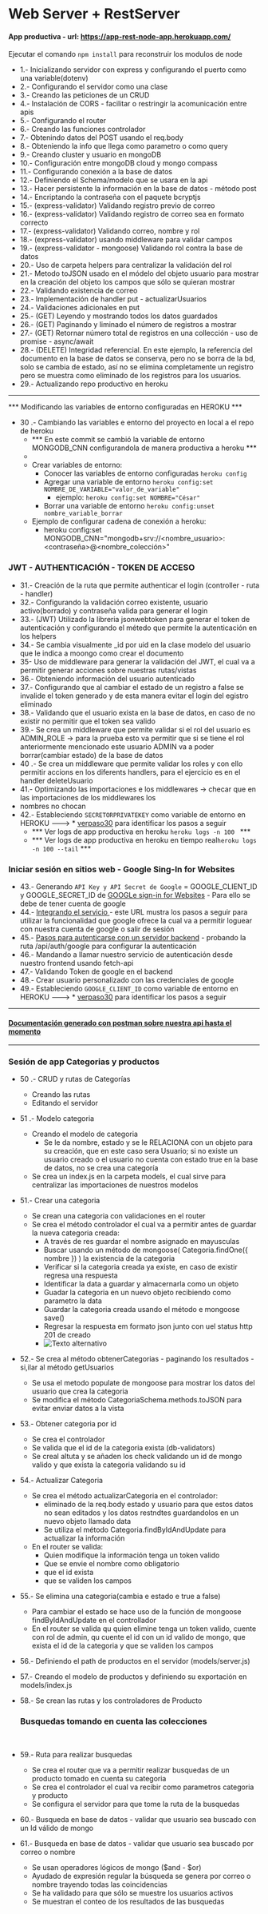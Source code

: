 
# Web Server + RestServer

#### App productiva - url: https://app-rest-node-app.herokuapp.com/

Ejecutar el comando ```npm install``` para reconstruir los modulos de node

- 1.- Inicializando servidor con express y configurando el puerto como una variable(dotenv)
- 2.- Configurando el servidor como una clase
- 3.- Creando las peticiones de un CRUD
- 4.- Instalación de CORS - facilitar o restringir la acomunicación entre apis
- 5.- Configurando el router
- 6.- Creando las funciones controlador
- 7.- Obtenindo datos del POST usando el req.body
- 8.- Obteniendo la info que llega como parametro o como query
- 9.- Creando cluster y usuario en mongoDB
- 10.- Configuración entre mongoDB cloud y mongo compass
- 11.- Configurando conexión a la base de datos
- 12.- Definiendo el Schema/modelo que se usara en la api
- 13.- Hacer persistente la información en la base de datos - método post
- 14.- Encriptando la contraseña con el paquete bcryptjs
- 15.- (express-validator) Validando registro previo de correo
- 16.- (express-validator) Validando registro de correo sea en formato correcto
- 17.- (express-validator) Validando correo, nombre y rol
- 18.- (express-validator) usando middleware para validar campos
- 19.- (express-validator - mongoose) Validando rol contra la base de datos
- 20.- Uso de carpeta helpers para centralizar la validación del rol
- 21.- Metodo toJSON usado en el módelo del objeto usuario para mostrar en la creación del objeto los campos que sólo se quieran mostrar
- 22.- Validando existencia de correo
- 23.- Implementación de handler put - actualizarUsuarios
- 24.- Validaciones adicionales en put
- 25.- (GET) Leyendo y mostrando todos los datos guardados
- 26.- (GET) Paginando y liminado el número de registros a mostrar
- 27.- (GET) Retornar número total de registros en una collección - uso de promise - async/await
- 28.- (DELETE) Integridad referencial. En este ejemplo, la referencia del documento en la base de datos se conserva, pero no se borra de la bd, solo se cambia de estado, así no se elimina completamente un registro pero se muestra como eliminado de los registros para los usuarios.
- 29.- Actualizando repo productivo en heroku
<hr/>

<div id="cambiando_variables_heroku"></div>
*** Modificando las variables de entorno configuradas en HEROKU ***

- 30 .- Cambiando las variables e entorno del proyecto en local a el repo de heroku
    - *** En este commit se cambió la variable de entorno MONGODB_CNN configurandola de manera productiva a heroku ***
    -
    - Crear variables de entorno:
        - Conocer las variables de entorno configuradas ```heroku config```
        - Agregar una variable de entorno ```heroku config:set NOMBRE_DE_VARIABLE="valor_de_variable"```
            - ejemplo: ```heroku config:set NOMBRE="César"```
        - Borrar una variable de entorno ```heroku config:unset nombre_variable_borrar```
    - Ejemplo de configurar cadena de conexión a heroku:
        -  heroku config:set MONGODB_CNN="mongodb+srv://<nombre_usuario>:<contraseña>@<nombreclusther><nombre_colección>"

### JWT - AUTHENTICACIÓN - TOKEN DE ACCESO

- 31.- Creación de la ruta que permite authenticar el login (controller - ruta - handler)
- 32.- Configurando la validación correo existente, usuario activo(borrado) y contraseña valida para generar el login
- 33.- (JWT) Utilizado la libreria jsonwebtoken para generar el token de autenticación y configurando el métedo que permite la autenticación en los helpers
- 34.- Se cambia visualmente _id por uid en la clase modelo del usuario que le indica a moongo como crear el documento
- 35- Uso de middleware para generar la validación del JWT, el cual va a permitir generar acciones sobre nuestras rutas/vistas
- 36.- Obteniendo información del usuario autenticado
- 37.- Configurando que al cambiar el estado de un registro a false se invalide el token generado y de esta manera evitar el login del egistro eliminado
- 38.- Validando que el usuario exista en la base de datos, en caso de no existir no permitir que el token sea valido
- 39.- Se crea un middleware que permite validar si el rol del usuario es ADMIN_ROLE -> para la prueba esto va  permitir que si se tiene el rol anteriormente mencionado este usuario ADMIN va a poder borrar(cambiar estado) de la base de datos
- 40 .- Se crea un middleware que permite validar los roles y con ello permitir accions en los diferents handlers, para el ejercicio es en el handler deleteUsuario
- 41.- Optimizando las importaciones e los middlewares -> checar que en las importaciones de los middlewares los
- nombres no chocan
- 42.- Estableciendo ```SECRETORPRIVATEKEY``` como variable de entorno en HEROKU ---> * [verpaso30](#cambiando_variables_heroku) para identificar los pasos a seguir
    - *** Ver logs de app productiva en heroku ```heroku logs -n 100 ``` ***
    - *** Ver logs de app productiva en heroku en tiempo real```heroku logs -n 100 --tail``` ***


###  Iniciar sesión en sitios web - Google Sing-In for Websites

- 43.- Generando ```API Key y API Secret de Google``` = GOOGLE_CLIENT_ID y GOOGLE_SECRET_ID de [GOOGLe sign-in for Websites](https://developers.google.com/identity/sign-in/web/backend-auth) - Para ello se debe de tener cuenta de google
- 44.- [Integrando el servicio ](https://developers.google.com/identity/sign-in/web/sign-in) - este URL mustra los pasos a seguir para utilizar la funcionalidad que google ofrece la cual va a permitir loguear con nuestra cuenta de google o salir de sesión
- 45.- [Pasos para autenticarse con un servidor backend](https://developers.google.com/identity/sign-in/web/backend-auth) - probando la ruta /api/auth/google para configurar la autenticación
- 46.- Mandando a llamar nuestro servicio de autenticación desde nuestro frontend usando fetch-api
- 47.- Validando Token de google en el backend
- 48.- Crear usuario personalizado con las credenciales de google
- 49.- Estableciendo ```GOOGLE_CLIENT_ID``` como variable de entorno en HEROKU ---> * [verpaso30](#cambiando_variables_heroku) para identificar los pasos a seguir

<hr/>

#### [Documentación generado con postman sobre nuestra api hasta el momento](https://documenter.getpostman.com/view/7410558/TzsWtq68)
<hr/>


### Sesión de app Categorias y productos
- 50 .- CRUD y rutas de Categorías
    - Creando las rutas
    - Editando el servidor
- 51 .- Modelo categoria
    - Creando el modelo de categoria
        - Se le da nombre, estado y se le RELACIONA con un objeto para su creación, que en este caso sera Usuario; si no existe un usuario creado o el usuario no cuenta con estado true en la base de datos, no se crea una categoría
    - Se crea un index.js en la carpeta models, el cual sirve para centralizar las importaciones de nuestros modelos
- 51.- Crear una categoria
    - Se crean una categoria con validaciones en el router
    - Se crea el método controlador el cual va a permitir antes de guardar la nueva categoria creada:
        - A través de res guardar el nombre asignado en mayusculas
        - Buscar usando un método de mongoose( Categoria.findOne({ nombre }) ) la existencia de la categoria
        - Verificar si la categoria creada ya existe, en caso de existir regresa una respuesta
        - Identificar la data a guardar y almacernarla como un objeto
        - Guadar la categoria en un nuevo objeto recibiendo como parametro la data
        - Guardar la categoria creada usando el método e mongoose save()
        - Regresar la respuesta em formato json junto con uel status http 201 de creado
        - ![Texto alternativo](public/img/post-token.png)
- 52.- Se crea al método obtenerCategorias  - paginando los resultados - si,ilar al método getUsuarios
    - Se usa el metodo populate de mongoose para mostrar los datos del usuario que crea la categoria
    - Se modifica el método CategoriaSchema.methods.toJSON para evitar enviar datos a la vista
- 53.- Obtener categoria por id
    - Se crea el controlador
    - Se valida que el id de la categoria exista (db-validators)
    - Se creal altuta y se añaden los check validando un id de mongo valido y que exista la categoria validando su id
- 54.- Actualizar Categoria
    - Se crea el método actualizarCategoria en el controlador:
        -  eliminado de la req.body estado y usuario para que estos datos no sean editados y los datos restndtes guardandolos en un nuevo objeto llamado data
        - Se utiliza el método Categoria.findByIdAndUpdate para actualizar la información
    - En el router se valida:
        - Quien modifique la información tenga un token valido
        - Que se envie el nombre como obligatorio
        - que el id exista
        - que se validen los campos
- 55.- Se elimina una categoria(cambia e estado e true a false)
    - Para cambiar el estado se hace uso de la función de mongoose findByIdAndUpdate en el controllador
    - En el router se valida qu quien elimine tenga un token valido, cuente con rol de admin,  qu cuente el id con un id valido de mongo, que exista el id de la categoria y que se validen los campos
- 56.- Definiendo el path de productos en el servidor (models/server.js)
- 57.- Creando el modelo de productos y definiendo su exportación en models/index.js
- 58.- Se crean las rutas y los controladores de Producto


  ### Busquedas tomando en cuenta las colecciones
  <br>
- 59.- Ruta para realizar busquedas
    - Se crea el router que va a permitir realizar busquedas de un producto tomado en cuenta su categoria
    - Se crea el controlador el cual va recibir como parametros categoria y producto
    - Se configura el servidor para que tome la ruta de la busquedas
- 60.- Busqueda en base de datos - validar que usuario sea buscado con un Id válido de mongo
- 61.- Busqueda en base de datos - validar que usuario sea buscado por correo o nombre
    - Se usan operadores lógicos de mongo ($and - $or)
    - Ayudado de expresión regular la búsqueda se genera por correo o nombre trayendo todas las coincidencias
    - Se ha validado para que sólo se muestre los usuarios activos
    - Se muestran el conteo de los resultados de las busquedas
